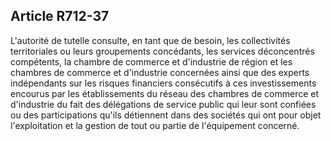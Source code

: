 Article R712-37
----
L'autorité de tutelle consulte, en tant que de besoin, les collectivités
territoriales ou leurs groupements concédants, les services déconcentrés
compétents, la chambre de commerce et d'industrie de région et les chambres de
commerce et d'industrie concernées ainsi que des experts indépendants sur les
risques financiers consécutifs à ces investissements encourus par les
établissements du réseau des chambres de commerce et d'industrie du fait des
délégations de service public qui leur sont confiées ou des participations
qu'ils détiennent dans des sociétés qui ont pour objet l'exploitation et la
gestion de tout ou partie de l'équipement concerné.
